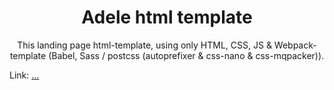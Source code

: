 <div align="center">
  <h1>Adele html template</h1>
  <p>
    This landing page html-template, using only HTML, CSS, JS &
    Webpack-template (Babel, Sass / postcss (autoprefixer & css-nano & css-mqpacker)).
  </p>
</div>

Link: [...]()